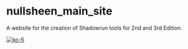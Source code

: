 # nullsheen_main_site
A website for the creation of Shadowrun tools for 2nd and 3rd Edition.

[![ko-fi](https://ko-fi.com/img/githubbutton_sm.svg)](https://ko-fi.com/F2F1S4D3R)